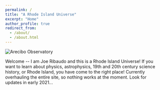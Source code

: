 ```yaml
---
permalink: /
title: "A Rhode Island Universe"
excerpt: "Home"
author_profile: true
redirect_from: 
  - /about/
  - /about.html
---
```


![Arecibo Observatory](../images/ao_pano.jpg)

Welcome -- I am Joe Ribaudo and this is a Rhode Island Universe! If you want to learn about physics, astrophysics, 19th and 20th century science history, or Rhode Island, you have come to the right place! Currently overhauling the entire site, so nothing works at the moment. Look for updates in early 2021...

